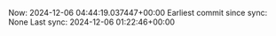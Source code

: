 Now: 2024-12-06 04:44:19.037447+00:00 Earliest commit since sync: None Last sync: 2024-12-06 01:22:46+00:00
